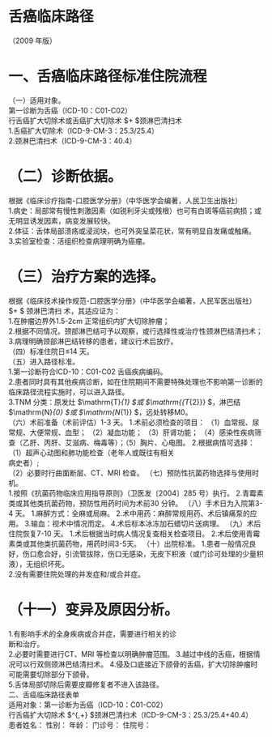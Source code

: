 # 舌癌临床路径  
（2009 年版）  
# 一、舌癌临床路径标准住院流程  
（一）适用对象。  
第一诊断为舌癌（ICD-10：C01-C02）  
行舌癌扩大切除术或舌癌扩大切除术 $+ $颈淋巴清扫术  
1.舌癌扩大切除术（ICD-9-CM-3：25.3/25.4）  
2.颈淋巴清扫术（ICD-9-CM-3：40.4）  
# （二）诊断依据。  
根据《临床诊疗指南-口腔医学分册》（中华医学会编著，人民卫生出版社）  
1.病史：局部常有慢性刺激因素（如锐利牙尖或残根）也可有白斑等癌前病损；或无明显诱发因素，病变发展较快。  
2.体征：舌体局部溃疡或浸润块，也可外突呈菜花状，常有明显自发痛或触痛。  
3.实验室检查：活组织检查病理明确为癌瘤。  
# （三）治疗方案的选择。  
根据《临床技术操作规范-口腔医学分册》（中华医学会编著，人民军医出版社）  
$+ $ 颈淋巴清扫 术，其适应证为：  
1.在肿瘤边界外1.5-2cm 正常组织内扩大切除肿瘤；  
2.根据不同情况，颈部淋巴结可予以观察，或行选择性或治疗性颈淋巴结清扫术；  
3.病理明确颈部淋巴结转移的患者，建议行术后放疗。  
（四）标准住院日≤14 天。  
（五）进入路径标准。  
1.第一诊断符合ICD-10：C01-C02 舌癌疾病编码。  
2.患者同时具有其他疾病诊断，如在住院期间不需要特殊处理也不影响第一诊断的临床路径流程实施时，可以进入路径。  
3.TNM 分类：原发灶 $\mathrm{T}_{1} $或 $\mathrm{{T_{2}}} $，淋巴结 $\mathrm{N}_{0} $或 $\mathrm{N_{1}} $，远处转移M0。  
（六）术前准备（术前评估）1-3 天。 1.术前必须检查的项目： （1）血常规、尿常规、大便常规、血型； （2）凝血功能； （3）肝肾功能； （4）感染性疾病筛查（乙肝、丙肝、艾滋病、梅毒等）；（5）胸片、心电图。 2.根据病情可选择： （1）超声心动图和肺功能检查（老年人或既往有相关  
病史者）;  
（2）必要时行曲面断层、CT、MRI 检查。 （七）预防性抗菌药物选择与使用时机。  
1.按照《抗菌药物临床应用指导原则》（卫医发〔2004〕285 号）执行。 2.青霉素类或其他类抗菌药物，预防性用药时间为术前30 分钟。 （八）手术日为入院第3-4 天。 1.麻醉方式：全麻或局麻。 2.术中用药：麻醉常规用药、术后镇痛泵的应用。 3.输血：视术中情况而定。 4.术后标本冰冻加石蜡切片送病理。 （九）术后住院恢复7-10 天。 1.术后根据当时病人情况复查相关检查项目。 2.术后使用青霉素类或其他类抗菌药物，用药时间3-5天。 （十）出院标准。 1.患者一般情况良好，伤口愈合好，引流管拔除，伤口无感染，无皮下积液（或门诊可处理的少量积液），无组织坏死。  
2.没有需要住院处理的并发症和/或合并症。  
# （十一）变异及原因分析。  
1.有影响手术的全身疾病或合并症，需要进行相关的诊  
断和治疗。  
2.必要时需要进行CT、MRI 等检查以明确肿瘤范围。 3.越过中线的舌癌，根据情况可以行双侧颈淋巴结清扫术。 4.侵及口底接近下颌骨的舌癌，扩大切除肿瘤时可能需要切除部分下颌骨。  
5.舌体局部切除后需要皮瓣修复者不进入该路径。  
二、舌癌临床路径表单  
适用对象：第一诊断为舌癌（ICD-10：C01-C02）  
行舌癌扩大切除术 $^{,+} $颈淋巴清扫术（ICD-9-CM-3：25.3/25.4+40.4）  
患者姓名：           性别：    年龄：    门诊号：       住院号：  
